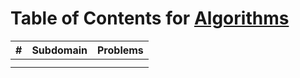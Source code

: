 # Table of Contents for [Algorithms](https://www.hackerrank.com/domains/algorithms)

| #  | Subdomain                                        | Problems |
| -- | ------------------------------------------------ | -------- |
|  | []()                                       |          |
|  | []()                                       |          |
